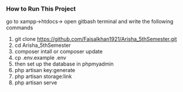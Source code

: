 ### How to Run This Project

go to xampp->htdocs-> open gitbash terminal and write the following commands

1. git clone https://github.com/Faisalkhan1921/Arisha_5thSemester.git
2. cd Arisha_5thSemester
3. composer intall or composer update
4. cp .env.example .env
5. then set up the database in phpmyadmin
6. php artisan key:generate
7. php artisan storage:link
8. php artisan serve

 
